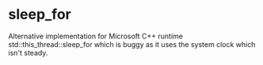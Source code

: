 # sleep_for
Alternative implementation for Microsoft C++ runtime std::this_thread::sleep_for which is buggy as it uses the system clock which isn't steady.
